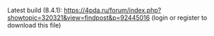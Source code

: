 Latest build (8.4.1): https://4pda.ru/forum/index.php?showtopic=320321&view=findpost&p=92445016 (login or register to download this file)
